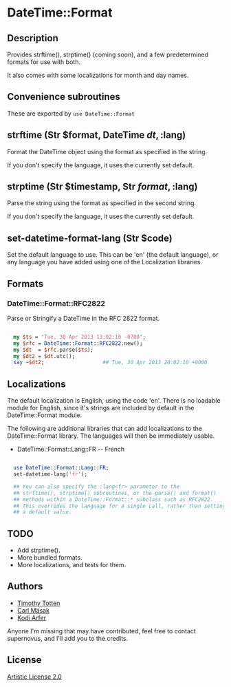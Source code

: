 # DateTime::Format

## Description

Provides strftime(), strptime() (coming soon), and a few predetermined 
formats for use with both. 

It also comes with some localizations for month and day names.

## Convenience subroutines

These are exported by ```use DateTime::Format```

## strftime (Str $format, DateTime $dt, :$lang)

Format the DateTime object using the format as specified in the string.

If you don't specify the language, it uses the currently set default.

## strptime (Str $timestamp, Str $format, :$lang)

Parse the string using the format as specified in the second string.

If you don't specify the language, it uses the currently set default.

## set-datetime-format-lang (Str $code)

Set the default language to use. This can be 'en' (the default language),
or any language you have added using one of the Localization libraries.

## Formats

### DateTime::Format::RFC2822

Parse or Stringify a DateTime in the RFC 2822 format.

```perl

  my $ts = 'Tue, 30 Apr 2013 13:02:10 -0700';
  my $rfc = DateTime::Format::RFC2822.new();
  my $dt  = $rfc.parse($ts);
  my $dt2 = $dt.utc();
  say ~$dt2;                   ## Tue, 30 Apr 2013 20:02:10 +0000

```

## Localizations

The default localization is English, using the code 'en'.
There is no loadable module for English, since it's strings are included
by default in the DateTime::Format module.

The following are additional libraries that can add localizations to the
DateTime::Format library. The languages will then be immediately usable.

 * DateTime::Format::Lang::FR -- French

```perl

  use DateTime::Format::Lang::FR;
  set-datetime-lang('fr');

  ## You can also specify the :lang<fr> parameter to the
  ## strftime(), strptime() subroutines, or the parse() and format()
  ## methods within a DateTime::Format::* subclass such as RFC2822.
  ## This overrides the language for a single call, rather than setting
  ## a default value.

```

## TODO

 * Add strptime().
 * More bundled formats.
 * More localizations, and tests for them.

## Authors

 * [Timothy Totten](https://github.com/supernovus/)
 * [Carl Mäsak](https://github.com/masak/)
 * [Kodi Arfer](https://github.com/Kodiologist/)

Anyone I'm missing that may have contributed, feel free to contact supernovus,
and I'll add you to the credits.

## License

[Artistic License 2.0](http://www.perlfoundation.org/artistic_license_2_0)

